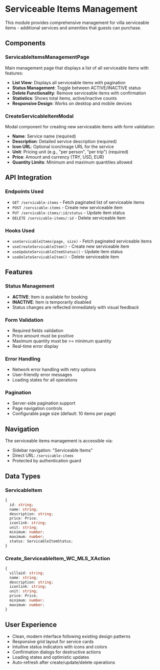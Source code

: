 # Serviceable Items Management

This module provides comprehensive management for villa serviceable items - additional services and amenities that guests can purchase.

## Components

### ServicableItemsManagementPage
Main management page that displays a list of all serviceable items with features:
- **List View**: Displays all serviceable items with pagination
- **Status Management**: Toggle between ACTIVE/INACTIVE status
- **Delete Functionality**: Remove serviceable items with confirmation
- **Statistics**: Shows total items, active/inactive counts
- **Responsive Design**: Works on desktop and mobile devices

### CreateServicableItemModal
Modal component for creating new serviceable items with form validation:
- **Name**: Service name (required)
- **Description**: Detailed service description (required) 
- **Icon URL**: Optional icon/image URL for the service
- **Unit**: Pricing unit (e.g., "per person", "per trip") (required)
- **Price**: Amount and currency (TRY, USD, EUR)
- **Quantity Limits**: Minimum and maximum quantities allowed

## API Integration

### Endpoints Used
- `GET /servicable-items` - Fetch paginated list of serviceable items
- `POST /servicable-items` - Create new serviceable item
- `PUT /servicable-items/:id/status` - Update item status
- `DELETE /servicable-items/:id` - Delete serviceable item

### Hooks Used
- `useServicableItems(page, size)` - Fetch paginated serviceable items
- `useCreateServicableItem()` - Create new serviceable item
- `useUpdateServicableItemStatus()` - Update item status
- `useDeleteServicableItem()` - Delete serviceable item

## Features

### Status Management
- **ACTIVE**: Item is available for booking
- **INACTIVE**: Item is temporarily disabled
- Status changes are reflected immediately with visual feedback

### Form Validation
- Required fields validation
- Price amount must be positive
- Maximum quantity must be >= minimum quantity
- Real-time error display

### Error Handling
- Network error handling with retry options
- User-friendly error messages
- Loading states for all operations

### Pagination
- Server-side pagination support
- Page navigation controls
- Configurable page size (default: 10 items per page)

## Navigation
The serviceable items management is accessible via:
- Sidebar navigation: "Serviceable Items"
- Direct URL: `/servicable-items`
- Protected by authentication guard

## Data Types

### ServicableItem
```typescript
{
  id: string;
  name: string;
  description: string;
  price: Price;
  iconlink: string;
  unit: string;
  minimum: number;
  maximum: number;
  status: ServicableItemStatus;
}
```

### Create_ServiceableItem_WC_MLS_XAction
```typescript
{
  villaid: string;
  name: string;
  description: string;
  iconlink: string;
  unit: string;
  price: Price;
  minimum: number;
  maximum: number;
}
```

## User Experience
- Clean, modern interface following existing design patterns
- Responsive grid layout for service cards
- Intuitive status indicators with icons and colors
- Confirmation dialogs for destructive actions
- Loading states and optimistic updates
- Auto-refresh after create/update/delete operations